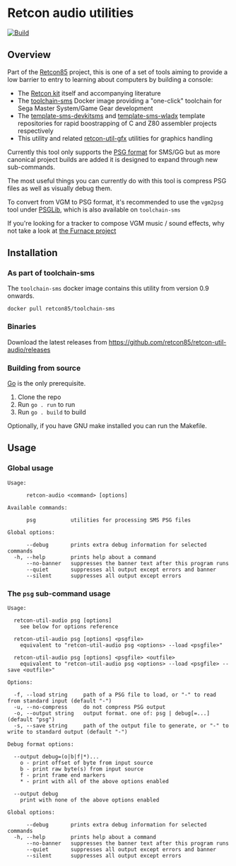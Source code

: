 # Retcon audio utilities

[![Build](https://github.com/retcon85/retcon-util-audio/actions/workflows/build.yml/badge.svg)](https://github.com/retcon85/retcon-util-audio/actions/workflows/build.yml)

## Overview

Part of the [Retcon85](https://github.com/retcon85) project, this is one of a set of tools aiming to provide a low barrier to entry to learning about computers by building a console:

- The [Retcon kit](https://www.undeveloper.com/retcon) itself and accompanying literature
- The [toolchain-sms](https://github.com/retcon85/toolchain-sms) Docker image providing a "one-click" toolchain for Sega Master System/Game Gear development
- The [template-sms-devkitsms](https://github.com/retcon85/template-sms-devkitsms) and [template-sms-wladx](https://github.com/retcon85/template-sms-wladx) template repositories for rapid boostrapping of C and Z80 assembler projects respectively
- This utility and related [retcon-util-gfx](https://github.com/retcon85/retcon-util-gfx) utilities for graphics handling

Currently this tool only supports the [PSG format](https://github.com/sverx/PSGlib/blob/master/documents/PSG%20file%20format.txt) for SMS/GG but as more canonical project builds are added it is designed to expand through new sub-commands.

The most useful things you can currently do with this tool is compress PSG files as well as visually debug them.

To convert from VGM to PSG format, it's recommended to use the `vgm2psg` tool under [PSGLib](https://github.com/sverx/PSGlib/tree/master/tools), which is also available on `toolchain-sms`

If you're looking for a tracker to compose VGM music / sound effects, why not take a look at [the Furnace project](https://github.com/tildearrow/furnace)

## Installation

### As part of toolchain-sms

The `toolchain-sms` docker image contains this utility from version 0.9 onwards.

```
docker pull retcon85/toolchain-sms
```

### Binaries

Download the latest releases from https://github.com/retcon85/retcon-util-audio/releases

### Building from source

[Go](https://go.dev/dl/) is the only prerequisite.

1. Clone the repo
2. Run `go . run` to run
3. Run `go . build` to build

Optionally, if you have GNU make installed you can run the Makefile.

## Usage

### Global usage

```
Usage:

      retcon-audio <command> [options]

Available commands:

      psg           utilities for processing SMS PSG files

Global options:

      --debug       prints extra debug information for selected commands
  -h, --help        prints help about a command
      --no-banner   suppresses the banner text after this program runs
      --quiet       suppresses all output except errors and banner
      --silent      suppresses all output except errors
```

### The `psg` sub-command usage

```
Usage:

  retcon-util-audio psg [options]
    see below for options reference

  retcon-util-audio psg [options] <psgfile>
    equivalent to "retcon-util-audio psg <options> --load <psgfile>"

  retcon-util-audio psg [options] <psgfile> <outfile>
    equivalent to "retcon-util-audio psg <options> --load <psgfile> --save <outfile>"

Options:

  -f, --load string     path of a PSG file to load, or "-" to read from standard input (default "-")
  -u, --no-compress     do not compress PSG output
  -o, --output string   output format. one of: psg | debug[=...] (default "psg")
  -s, --save string     path of the output file to generate, or "-" to write to standard output (default "-")

Debug format options:

  --output debug=(o|b|f|*)...
    o - print offset of byte from input source
    b - print raw byte(s) from input source
    f - print frame end markers
    * - print with all of the above options enabled

  --output debug
    print with none of the above options enabled

Global options:

      --debug       prints extra debug information for selected commands
  -h, --help        prints help about a command
      --no-banner   suppresses the banner text after this program runs
      --quiet       suppresses all output except errors and banner
      --silent      suppresses all output except errors
```
